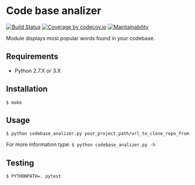 Code base analizer
==================
[![Build Status](https://travis-ci.org/Grin941/codebase_analizer.svg?branch=master)](https://travis-ci.org/Grin941/codebase_analizer)
[![Coverage by codecov.io](https://codecov.io/gh/Grin941/codebase_analizer/branch/master/graphs/badge.svg?branch=master)](https://codecov.io/gh/Grin941/codebase_analizer?branch=master)
[![Maintainability](https://api.codeclimate.com/v1/badges/65bf84d5b1d79f1584f7/maintainability)](https://codeclimate.com/github/Grin941/codebase_analizer/maintainability)

Module displays most popular words found in your codebase.

## Requirements

* Python 2.7.X or 3.X

## Installation

```
$ make
```

## Usage

```
$ python codebase_analizer.py your_project_path/url_to_clone_repo_from
```

For more information type: ```$ python codebase_analizer.py -h```

## Testing
```
$ PYTHONPATH=. pytest
```
